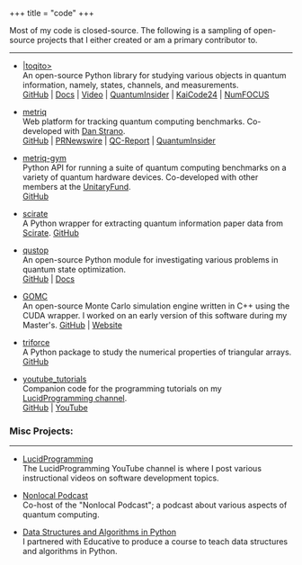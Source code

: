 +++
title = "code"
+++

Most of my code is closed-source. The following is a sampling of open-source projects that I either created or am a
primary contributor to.

---

- [|toqito>](https://github.com/vprusso/toqito)  
    An open-source Python library for studying various objects in quantum information, namely, states, channels, and measurements.  
   [GitHub](https://github.com/vprusso/toqito) |
   [Docs](https://toqito.readthedocs.io/en/latest/) |
   [Video](https://www.youtube.com/watch?v=6R7qSszJwBI&ab_channel=UnitaryFund) |
   [QuantumInsider](https://thequantuminsider.com/2022/06/14/top-63-quantum-computer-simulators-for-2022/) | 
   [KaiCode24](https://www.kaicode.org/2024.html) | 
   [NumFOCUS](https://numfocus.org/sponsored-projects/affiliated-projects/)


- [metriq](https://metriq.info/)  
   Web platform for tracking quantum computing benchmarks. Co-developed with [Dan Strano](http://ultraphrenia.com/).  
    [GitHub](https://github.com/unitaryfund/metriq-app) |
    [PRNewswire](https://www.prnewswire.com/news-releases/unitary-fund-launches-metriq-a-platform-for-community-driven-quantum-benchmarks-301551261.html?tc=eml_cleartime) |
    [QC-Report](https://quantumcomputingreport.com/unitary-fund-introduces-metriq-a-repository-for-quantum-benchmark-results/) |
    [QuantumInsider](https://thequantuminsider.com/2022/05/18/online-platform-offers-access-to-quantum-technology-benchmarks/)

- [metriq-gym](https://github.com/unitaryfund/metriq-gym)  
    Python API for running a suite of quantum computing benchmarks on a variety of quantum hardware devices.
    Co-developed with other members at the [UnitaryFund](https://unitary.fund/).   
    [GitHub](https://github.com/unitaryfund/metriq-gym)

- [scirate](https://github.com/vprusso/scirate)   
    A Python wrapper for extracting quantum information paper data from [Scirate](https://scirate.com/).
    [GitHub](https://github.com/vprusso/scirate)

- [qustop](https://github.com/vprusso/qustop)  
    An open-source Python module for investigating various problems in quantum state optimization.   
    [GitHub](https://github.com/vprusso/qustop) |
    [Docs](https://qustop.readthedocs.io/en/latest/)

- [GOMC](https://github.com/GOMC-WSU/GOMC)  
    An open-source Monte Carlo simulation engine written in C++ using the CUDA wrapper. I worked on an early version of this software during my Master's.
    [GitHub](https://github.com/GOMC-WSU/GOMC) |
    [Website](https://gomc-wsu.org/)

- [triforce](https://github.com/vprusso/triforce)  
    A Python package to study the numerical properties of triangular arrays.   
    [GitHub](https://github.com/vprusso/triforce)

- [youtube_tutorials](https://github.com/vprusso/youtube_tutorials)  
    Companion code for the programming tutorials on my [LucidProgramming channel](http://bit.ly/lucidcode).   
    [GitHub](https://github.com/vprusso/youtube_tutorials) |
    [YouTube](https://www.youtube.com/channel/UCFxcvyt2Ucq5IL0_1Njzqlg)

### Misc Projects:

---

- [LucidProgramming](https://www.youtube.com/channel/UCFxcvyt2Ucq5IL0_1Njzqlg)  
    The LucidProgramming YouTube channel is where I post various instructional videos on software development topics.

- [Nonlocal Podcast](https://nonlocal.libsyn.com/)   
    Co-host of the "Nonlocal Podcast"; a podcast about various aspects of quantum computing.

- [Data Structures and Algorithms in Python](https://www.educative.io/courses/ds-and-algorithms-in-python)    
    I partnered with Educative to produce a course to teach data structures and algorithms in Python.
